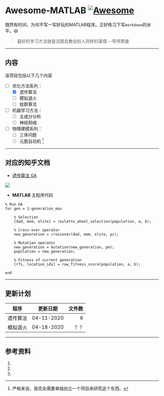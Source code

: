 # Awesome-MATLAB [![Awesome](https://awesome.re/badge.svg)](https://awesome.re)

既然有时间，为何不写一写好玩的MATLAB程序。正好练习下写`markdown`的水平。:smiley:
>最好的学习方法就是试图去教会别人同样的事情  --导师费曼

---
## 内容
该项目包括以下几个内容

- [ ] 优化方法系列：
  - [x] 遗传算法
  - [ ] 模拟退火
  - [ ] 蚁群算法
- [ ] 机器学习方法：
  - [ ] 主成分分析
  - [ ] 神经网络
- [ ] 物理建模系列：
  - [ ] 三体问题
  - [ ] 元胞自动机 [^1]

---
## 对应的知乎文档
* [遗传算法 GA](https://zhuanlan.zhihu.com/p/115115086)

![](https://huanqiukexue.com/resources/image/20200325/1585099442913539.jpg)

* **MATLAB** 主程序代码
```MATLAB{.line-numbers, highlight=15}
% Run GA
for gen = 1:generation_max

    % Selection
    [dad, mom, elite] = roulette_wheel_selection(population, a, b);

    % Cross-over operator
    new_generation = crossover(dad, mom, elite, pc);

    % Mutation operator
    new_generation = mutation(new_generation, pm);
    population = new_generation;

    % Fitness of current generation
    [rfs, location_idx] = raw_fitness_score(population, a, b);

end
```

---
## 更新计划

| 程序           | 更新日期         | 文件数  |
| ------------- |:-------------:  | -----: |
| 遗传算法        | 04-11-2020     | 6      |
| 模拟退火        | 04-18-2020     |   ？？  |



---
## 参考资料
1.
1.
1.

[^1]: 严格来说，我完全需要单独创立一个项目来研究这个东西。
